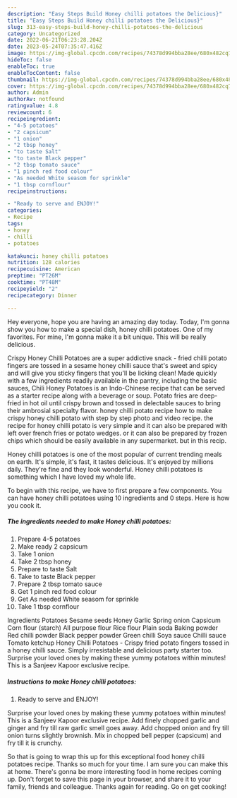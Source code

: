 ```yaml
---
description: "Easy Steps Build Honey chilli potatoes the Delicious}"
title: "Easy Steps Build Honey chilli potatoes the Delicious}"
slug: 313-easy-steps-build-honey-chilli-potatoes-the-delicious
category: Uncategorized
date: 2022-06-21T06:23:28.204Z
date: 2023-05-24T07:35:47.416Z
image: https://img-global.cpcdn.com/recipes/74378d994bba28ee/680x482cq70/honey-chilli-potatoes-recipe-main-photo.jpg
hideToc: false
enableToc: true
enableTocContent: false
thumbnail: https://img-global.cpcdn.com/recipes/74378d994bba28ee/680x482cq70/honey-chilli-potatoes-recipe-main-photo.jpg
cover: https://img-global.cpcdn.com/recipes/74378d994bba28ee/680x482cq70/honey-chilli-potatoes-recipe-main-photo.jpg
author: Admin
authorAv: notfound
ratingvalue: 4.8
reviewcount: 6
recipeingredient:
- "4-5 potatoes"
- "2 capsicum"
- "1 onion"
- "2 tbsp honey"
- "to taste Salt"
- "to taste Black pepper"
- "2 tbsp tomato sauce"
- "1 pinch red food colour"
- "As needed White seasom for sprinkle"
- "1 tbsp cornflour"
recipeinstructions:

- "Ready to serve and ENJOY!"
categories:
- Recipe
tags:
- honey
- chilli
- potatoes

katakunci: honey chilli potatoes 
nutrition: 128 calories
recipecuisine: American
preptime: "PT26M"
cooktime: "PT48M"
recipeyield: "2"
recipecategory: Dinner

---
```



Hey everyone, hope you are having an amazing day today. Today, I'm gonna show you how to make a special dish, honey chilli potatoes. One of my favorites. For mine, I'm gonna make it a bit unique. This will be really delicious.

Crispy Honey Chilli Potatoes are a super addictive snack - fried chilli potato fingers are tossed in a sesame honey chilli sauce that&#39;s sweet and spicy and will give you sticky fingers that you&#39;ll be licking clean! Made quickly with a few ingredients readily available in the pantry, including the basic sauces, Chili Honey Potatoes is an Indo-Chinese recipe that can be served as a starter recipe along with a beverage or soup. Potato fries are deep-fried in hot oil until crispy brown and tossed in delectable sauces to bring their ambrosial specialty flavor. honey chilli potato recipe how to make crispy honey chilli potato with step by step photo and video recipe. the recipe for honey chilli potato is very simple and it can also be prepared with left over french fries or potato wedges. or it can also be prepared by frozen chips which should be easily available in any supermarket. but in this recip.

Honey chilli potatoes is one of the most popular of current trending meals on earth. It's simple, it's fast, it tastes delicious. It's enjoyed by millions daily. They're fine and they look wonderful. Honey chilli potatoes is something which I have loved my whole life.


To begin with this recipe, we have to first prepare a few components. You can have honey chilli potatoes using 10 ingredients and 0 steps. Here is how you cook it.

<!--inarticleads1-->

##### The ingredients needed to make Honey chilli potatoes:

1. Prepare 4-5 potatoes
1. Make ready 2 capsicum
1. Take 1 onion
1. Take 2 tbsp honey
1. Prepare to taste Salt
1. Take to taste Black pepper
1. Prepare 2 tbsp tomato sauce
1. Get 1 pinch red food colour
1. Get As needed White seasom for sprinkle
1. Take 1 tbsp cornflour


Ingredients Potatoes Sesame seeds Honey Garlic Spring onion Capsicum Corn flour (starch) All purpose flour Rice flour Plain soda Baking powder Red chilli powder Black pepper powder Green chilli Soya sauce Chilli sauce Tomato ketchup Honey Chilli Potatoes - Crispy fried potato fingers tossed in a honey chilli sauce. Simply irresistable and delicious party starter too. Surprise your loved ones by making these yummy potatoes within minutes! This is a Sanjeev Kapoor exclusive recipe. 

<!--inarticleads2-->

##### Instructions to make Honey chilli potatoes:


1. Ready to serve and ENJOY!

Surprise your loved ones by making these yummy potatoes within minutes! This is a Sanjeev Kapoor exclusive recipe. Add finely chopped garlic and ginger and fry till raw garlic smell goes away. Add chopped onion and fry till onion turns slightly brownish. Mix in chopped bell pepper (capsicum) and fry till it is crunchy. 

So that is going to wrap this up for this exceptional food honey chilli potatoes recipe. Thanks so much for your time. I am sure you can make this at home. There's gonna be more interesting food in home recipes coming up. Don't forget to save this page in your browser, and share it to your family, friends and colleague. Thanks again for reading. Go on get cooking!
